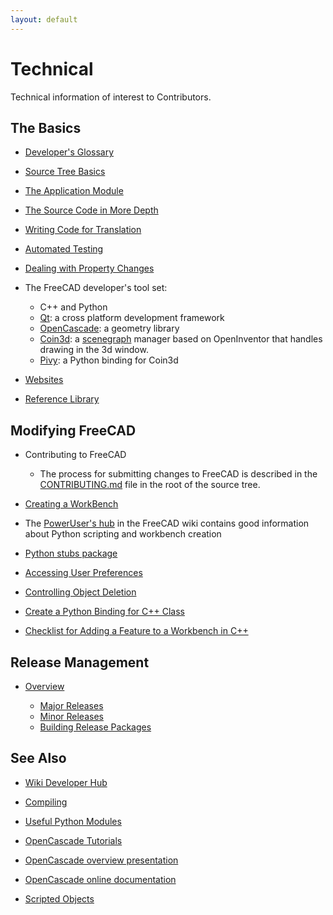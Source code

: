 ```yaml
---
layout: default
---
```


# Technical

Technical information of interest to Contributors.

## The Basics

- [Developer's Glossary](./developerglossary)

- [Source Tree Basics](./SourceTreeBasics)

- [The Application Module](./TheApplicationModule)

- [The Source Code in More Depth](https://wiki.freecad.org/The_FreeCAD_source_code)

- [Writing Code for Translation](./translation)

- [Automated Testing](./automated_testing)

- [Dealing with Property Changes](./PropertyChanges)

- The FreeCAD developer's tool set:

    - C++ and Python
    - [Qt](https://www.qt.io/): a cross platform development framework
    - [OpenCascade](https://www.opencascade.com/open-cascade-technology/): a geometry library
    - [Coin3d](https://www.coin3d.org/): a [scenegraph](https://wiki.freecad.org/Scenegraph) manager based on OpenInventor that handles drawing in the 3d window.
    - [Pivy](https://wiki.freecad.org/Pivy): a Python binding for Coin3d

- [Websites](./Websites)

- [Reference Library](./ReferenceLibrary)

## Modifying FreeCAD

- Contributing to FreeCAD

    - The process for submitting changes to FreeCAD is described in the [CONTRIBUTING.md](https://github.com/FreeCAD/FreeCAD/blob/master/CONTRIBUTING.md)
    file in the root of the source tree.

- [Creating a WorkBench](https://wiki.freecad.org/Workbench_creation)

- The [PowerUser's hub](https://wiki.freecad.org/Power_users_hub) in the FreeCAD wiki contains good information about Python scripting and workbench creation

- [Python stubs package](./PythonStubsPackage)

- [Accessing User Preferences](./preferences)

- [Controlling Object Deletion](./ObjectDeletion)

- [Create a Python Binding for C++ Class](./CreatePythonBindingForCpp)

- [Checklist for Adding a Feature to a Workbench in C++](./ChecklistForNewFeatureC++)

## Release Management

- [Overview](./ReleaseProcess)

    - [Major Releases](./MajorRelease)
    - [Minor Releases](./MinorRelease)
    - [Building Release Packages](./ReleasePackages)

## See Also

- [Wiki Developer Hub](https://wiki.freecad.org/Developer_hub)

- [Compiling](https://wiki.freecad.org/Developer_hub#Compiling_FreeCAD)

- [Useful Python Modules](https://wiki.freecad.org/Extra_python_modules)

- [OpenCascade Tutorials](http://opencascade.wikidot.com/romansarticles)
- [OpenCascade overview presentation](https://dev.opencascade.org/sites/default/files/pdf/Topology.pdf)
- [OpenCascade online documentation](https://dev.opencascade.org/doc/overview/html/index.html)

- [Scripted Objects](https://wiki.freecad.org/Scripted_objects)
